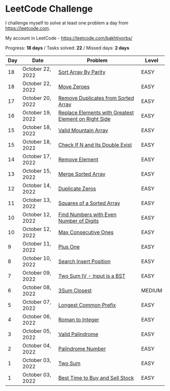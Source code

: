 # LeetCode Challenge
I challenge myself to solve at least one problem a day from https://leetcode.com. 

My account in LeetCode - https://leetcode.com/bakhtiyorbs/ 

Progress: **18 days** / Tasks solved: **22** / Missed days: **2 days**

| Day | Date             | Problem                                                                                                                                    | Level  |
|-----|------------------|--------------------------------------------------------------------------------------------------------------------------------------------|--------|
| 18  | October 22, 2022 | [Sort Array By Parity](https://leetcode.com/problems/sort-array-by-parity)                                                                 | EASY   |
| 18  | October 22, 2022 | [Move Zeroes](https://leetcode.com/problems/move-zeroes)                                                                                   | EASY   |
| 17  | October 20, 2022 | [Remove Duplicates from Sorted Array](https://leetcode.com/problems/remove-duplicates-from-sorted-array)                                   | EASY   |
| 16  | October 19, 2022 | [Replace Elements with Greatest Element on Right Side](https://leetcode.com/problems/replace-elements-with-greatest-element-on-right-side) | EASY   |
| 15  | October 18, 2022 | [Valid Mountain Array](https://leetcode.com/problems/valid-mountain-array)                                                                 | EASY   |
| 15  | October 18, 2022 | [Check If N and Its Double Exist](https://leetcode.com/problems/check-if-n-and-its-double-exist)                                           | EASY   |
| 14  | October 17, 2022 | [Remove Element](https://leetcode.com/problems/remove-element)                                                                             | EASY   |
| 13  | October 15, 2022 | [Merge Sorted Array](https://leetcode.com/problems/merge-sorted-array)                                                                     | EASY   |
| 12  | October 14, 2022 | [Duplicate Zeros](https://leetcode.com/problems/duplicate-zeros)                                                                           | EASY   |
| 11  | October 13, 2022 | [Squares of a Sorted Array](https://leetcode.com/problems/squares-of-a-sorted-array)                                                       | EASY   |
| 10  | October 12, 2022 | [Find Numbers with Even Number of Digits](https://leetcode.com/problems/find-numbers-with-even-number-of-digits)                           | EASY   |
| 10  | October 12, 2022 | [Max Consecutive Ones](https://leetcode.com/problems/max-consecutive-ones)                                                                 | EASY   |
| 9   | October 11, 2022 | [Plus One](https://leetcode.com/problems/plus-one)                                                                                         | EASY   |
| 8   | October 10, 2022 | [Search Insert Position](https://leetcode.com/problems/search-insert-position)                                                             | EASY   |
| 7   | October 09, 2022 | [Two Sum IV - Input is a BST](https://leetcode.com/problems/two-sum-iv-input-is-a-bst)                                                     | EASY   |
| 6   | October 08, 2022 | [3Sum Closest](https://leetcode.com/problems/3sum-closest)                                                                                 | MEDIUM |
| 5   | October 07, 2022 | [Longest Common Prefix](https://leetcode.com/problems/longest-common-prefix)                                                               | EASY   |
| 4   | October 06, 2022 | [Roman to Integer](https://leetcode.com/problems/roman-to-integer)                                                                         | EASY   |
| 3   | October 05, 2022 | [Valid Palindrome](https://leetcode.com/problems/valid-palindrome)                                                                         | EASY   |
| 2   | October 04, 2022 | [Palindrome Number](https://leetcode.com/problems/palindrome-number)                                                                       | EASY   |
| 1   | October 03, 2022 | [Two Sum](https://leetcode.com/problems/two-sum)                                                                                           | EASY   |
| 1   | October 03, 2022 | [Best Time to Buy and Sell Stock](https://leetcode.com/problems/best-time-to-buy-and-sell-stock)                                           | EASY   |
